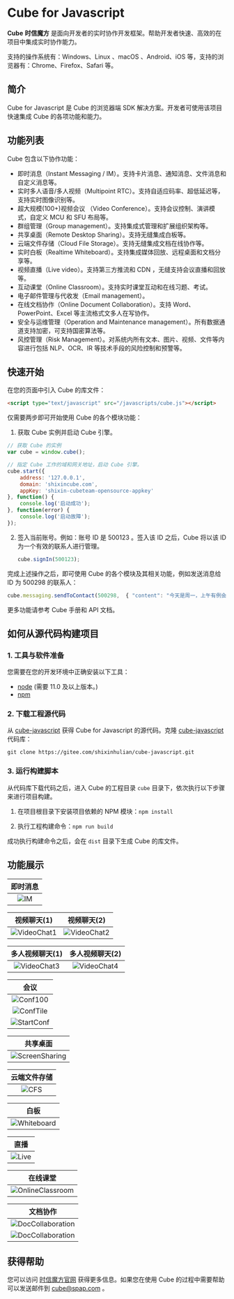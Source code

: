 # Cube for Javascript

**Cube** **时信魔方** 是面向开发者的实时协作开发框架。帮助开发者快速、高效的在项目中集成实时协作能力。

支持的操作系统有：Windows、Linux 、macOS 、Android、iOS 等，支持的浏览器有：Chrome、Firefox、Safari 等。


## 简介

Cube for Javascript 是 Cube 的浏览器端 SDK 解决方案。开发者可使用该项目快速集成 Cube 的各项功能和能力。


## 功能列表

Cube 包含以下协作功能：

* 即时消息（Instant Messaging / IM）。支持卡片消息、通知消息、文件消息和自定义消息等。
* 实时多人语音/多人视频（Multipoint RTC）。支持自适应码率、超低延迟等，支持实时图像识别等。
* 超大规模(100+)视频会议 （Video Conference）。支持会议控制、演讲模式，自定义 MCU 和 SFU 布局等。
* 群组管理（Group management）。支持集成式管理和扩展组织架构等。
* 共享桌面（Remote Desktop Sharing）。支持无缝集成白板等。
* 云端文件存储（Cloud File Storage）。支持无缝集成文档在线协作等。
* 实时白板（Realtime Whiteboard）。支持集成媒体回放、远程桌面和文档分享等。
* 视频直播（Live video）。支持第三方推流和 CDN ，无缝支持会议直播和回放等。
* 互动课堂（Online Classroom）。支持实时课堂互动和在线习题、考试。
* 电子邮件管理与代收发（Email management）。
* 在线文档协作（Online Document Collaboration）。支持 Word、PowerPoint、Excel 等主流格式文多人在写协作。
* 安全与运维管理（Operation and Maintenance management）。所有数据通道支持加密，可支持国密算法等。
* 风控管理（Risk Management）。对系统内所有文本、图片、视频、文件等内容进行包括 NLP、OCR、IR 等技术手段的风险控制和预警等。


## 快速开始

在您的页面中引入 Cube 的库文件：
```html
<script type="text/javascript" src="/javascripts/cube.js"></script>
```

仅需要两步即可开始使用 Cube 的各个模块功能：

1. 获取 Cube 实例并启动 Cube 引擎。
  ```javascript
  // 获取 Cube 的实例
  var cube = window.cube();

  // 指定 Cube 工作的域和网关地址，启动 Cube 引擎。
  cube.start({
      address: '127.0.0.1',
      domain: 'shixincube.com',
      appKey: 'shixin-cubeteam-opensource-appkey'
  }, function() {
      console.log('启动成功');
  }, function(error) {
      console.log('启动故障');
  });
  ```

2. 签入当前账号。例如：账号 ID 是 500123 。签入该 ID 之后，Cube 将以该 ID 为一个有效的联系人进行管理。
   ```javascript
   cube.signIn(500123);
   ```

完成上述操作之后，即可使用 Cube 的各个模块及其相关功能，例如发送消息给 ID 为 500298 的联系人：
```javascript
cube.messaging.sendToContact(500298,  { "content": "今天是周一，上午有例会。" });
```

更多功能请参考 Cube 手册和 API 文档。


## 如何从源代码构建项目

### 1. 工具与软件准备

 您需要在您的开发环境中正确安装以下工具：

 * [node](https://nodejs.org/zh-cn/) (需要 11.0 及以上版本。)
 * [npm](https://www.npmjs.com/)


### 2. 下载工程源代码

 从 [cube-javascript](https://gitee.com/shixinhulian/cube-javascript) 获得 Cube for Javascript 的源代码。克隆 [cube-javascript](https://gitee.com/shixinhulian/cube-javascript) 代码库：

   `git clone https://gitee.com/shixinhulian/cube-javascript.git`


### 3. 运行构建脚本

 从代码库下载代码之后，进入 Cube 的工程目录 `cube` 目录下，依次执行以下步骤来进行项目构建。

 1. 在项目根目录下安装项目依赖的 NPM 模块：`npm install`

 2. 执行工程构建命令：`npm run build`

成功执行构建命令之后，会在 `dist` 目录下生成 Cube 的库文件。

## 功能展示

| 即时消息 |
|:----:|
|![IM](https://static.shixincube.com/cube/assets/showcase/im.gif)|

| 视频聊天(1) | 视频聊天(2) |
|:----:|:----:|
|![VideoChat1](https://static.shixincube.com/cube/assets/showcase/videochat_1.gif)|![VideoChat2](https://static.shixincube.com/cube/assets/showcase/videochat_2.gif)|

| 多人视频聊天(1) | 多人视频聊天(2) |
|:----:|:----:|
|![VideoChat3](https://static.shixincube.com/cube/assets/showcase/videochat_3.gif)|![VideoChat4](https://static.shixincube.com/cube/assets/showcase/videochat_4.gif)|

| 会议 |
|:----:|
|![Conf100](https://static.shixincube.com/cube/assets/showcase/screen_conference.jpg)|
|![ConfTile](https://static.shixincube.com/cube/assets/showcase/screen_conference_tile.jpg)|
|![StartConf](https://static.shixincube.com/cube/assets/showcase/start_conference.gif)|

| 共享桌面 |
|:----:|
|![ScreenSharing](https://static.shixincube.com/cube/assets/showcase/screen_sharing.gif)|

| 云端文件存储 |
|:----:|
|![CFS](https://static.shixincube.com/cube/assets/showcase/cloud_file.gif)|

| 白板 |
|:----:|
|![Whiteboard](https://static.shixincube.com/cube/assets/showcase/whiteboard.gif)|

| 直播 |
|:----:|
|![Live](https://static.shixincube.com/cube/assets/showcase/live.gif)|

| 在线课堂 |
|:----:|
|![OnlineClassroom](https://static.shixincube.com/cube/assets/showcase/online_classroom.gif)|

| 文档协作 |
|:----:|
|![DocCollaboration](https://static.shixincube.com/cube/assets/showcase/doc_collaboration_excel.gif)|
|![DocCollaboration](https://static.shixincube.com/cube/assets/showcase/doc_collaboration.gif)|


## 获得帮助

您可以访问 [时信魔方官网](https://www.shixincube.com/) 获得更多信息。如果您在使用 Cube 的过程中需要帮助可以发送邮件到 [cube@spap.com](mailto:cube@spap.com) 。

